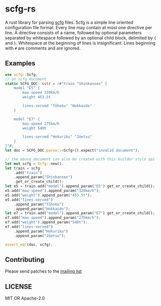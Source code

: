 # scfg-rs
A rust library for parsing [scfg] files. Scfg is a simple line oriented
configuration file format. Every line may contain at most one directive per
line. A directive consists of a name, followed by optional parameters
separated by whitespace followed by an optional child block, delimited by
`{` and `}`. Whitespace at the beginning of lines is insignificant. Lines
beginning with `#` are comments and are ignored.

[scfg]: https://git.sr.ht/~emersion/scfg

## Examples
```rust
use scfg::Scfg;
// an scfg document
static SCFG_DOC: &str = r#"train "Shinkansen" {
    model "E5" {
        max-speed 320km/h
        weight 453.5t

        lines-served "Tōhoku" "Hokkaido"
    }

    model "E7" {
        max-speed 275km/h
        weight 540t

        lines-served "Hokuriku" "Jōetsu"
    }
}"#;
let doc = SCFG_DOC.parse::<Scfg>().expect("invalid document");

// the above document can also be created with this builder style api
let mut scfg = Scfg::new();
let train = scfg
    .add("train")
    .append_param("Shinkansen")
    .get_or_create_child();
let e5 = train.add("model").append_param("E5").get_or_create_child();
e5.add("max-speed").append_param("320km/h");
e5.add("weight").append_param("453.5t");
e5.add("lines-served")
    .append_param("Tōhoku")
    .append_param("Hokkaido");
let e7 = train.add("model").append_param("E7").get_or_create_child();
e7.add("max-speed").append_param("275km/h");
e7.add("weight").append_param("540t");
e7.add("lines-served")
    .append_param("Hokuriku")
    .append_param("Jōetsu");

assert_eq!(doc, scfg);
```

## Contributing
Please send patches to the [mailing list]

[mailing list]: mailto:~cdv/public-inbox@lists.sr.ht

## LICENSE
MIT OR Apache-2.0
